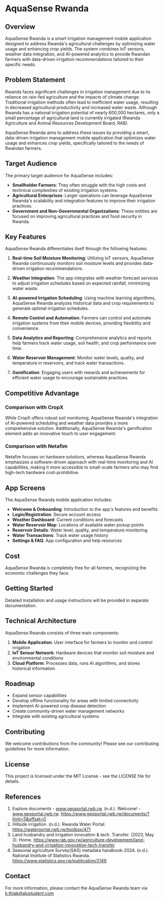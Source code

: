 # AquaSense Rwanda

## Overview

AquaSense Rwanda is a smart irrigation management mobile application designed to address Rwanda's agricultural challenges by optimizing water usage and enhancing crop yields. The system combines IoT sensors, weather data integration, and AI-powered analytics to provide Rwandan farmers with data-driven irrigation recommendations tailored to their specific needs.

## Problem Statement

Rwanda faces significant challenges in irrigation management due to its reliance on rain-fed agriculture and the impacts of climate change. Traditional irrigation methods often lead to inefficient water usage, resulting in decreased agricultural productivity and increased water waste. Although Rwanda has a national irrigation potential of nearly 600,000 hectares, only a small percentage of agricultural land is currently irrigated (Rwanda Agriculture and Animal Resources Development Board, RAB).

AquaSense Rwanda aims to address these issues by providing a smart, data-driven irrigation management mobile application that optimizes water usage and enhances crop yields, specifically tailored to the needs of Rwandan farmers.

## Target Audience

The primary target audience for AquaSense includes:

- **Smallholder Farmers**: They often struggle with the high costs and technical complexities of existing irrigation systems.
- **Agricultural Enterprises**: Larger operations can leverage AquaSense Rwanda's scalability and integration features to improve their irrigation practices.
- **Government and Non-Governmental Organizations**: These entities are focused on improving agricultural practices and food security in Rwanda.

## Key Features

AquaSense Rwanda differentiates itself through the following features:

1. **Real-time Soil Moisture Monitoring**: Utilizing IoT sensors, AquaSense Rwanda continuously monitors soil moisture levels and provides data-driven irrigation recommendations.

2. **Weather Integration**: The app integrates with weather forecast services to adjust irrigation schedules based on expected rainfall, minimizing water waste.

3. **AI-powered Irrigation Scheduling**: Using machine learning algorithms, AquaSense Rwanda analyzes historical data and crop requirements to generate optimal irrigation schedules.

4. **Remote Control and Automation**: Farmers can control and automate irrigation systems from their mobile devices, providing flexibility and convenience.

5. **Data Analytics and Reporting**: Comprehensive analytics and reports help farmers track water usage, soil health, and crop performance over time.

6. **Water Reservoir Management**: Monitor water levels, quality, and temperature in reservoirs, and track water transactions.

7. **Gamification**: Engaging users with rewards and achievements for efficient water usage to encourage sustainable practices.

## Competitive Advantage

### Comparison with CropX
While CropX offers robust soil monitoring, AquaSense Rwanda's integration of AI-powered scheduling and weather data provides a more comprehensive solution. Additionally, AquaSense Rwanda's gamification element adds an innovative touch to user engagement.

### Comparison with Netafim
Netafim focuses on hardware solutions, whereas AquaSense Rwanda emphasizes a software-driven approach with real-time monitoring and AI capabilities, making it more accessible to small-scale farmers who may find high-tech hardware cost-prohibitive.

## App Screens

The AquaSense Rwanda mobile application includes:

- **Welcome & Onboarding**: Introduction to the app's features and benefits
- **Login/Registration**: Secure account access
- **Weather Dashboard**: Current conditions and forecasts
- **Water Reservoir Map**: Locations of available water pickup points
- **Reservoir Details**: Water level, quality, and temperature monitoring
- **Water Transactions**: Track water usage history
- **Settings & FAQ**: App configuration and help resources

## Cost

AquaSense Rwanda is completely free for all farmers, recognizing the economic challenges they face.

## Getting Started

Detailed installation and usage instructions will be provided in separate documentation.

## Technical Architecture

AquaSense Rwanda consists of three main components:

1. **Mobile Application**: User interface for farmers to monitor and control irrigation
2. **IoT Sensor Network**: Hardware devices that monitor soil moisture and environmental conditions
3. **Cloud Platform**: Processes data, runs AI algorithms, and stores historical information

## Roadmap

- Expand sensor capabilities
- Develop offline functionality for areas with limited connectivity
- Implement AI-powered crop disease detection
- Create community-driven water management networks
- Integrate with existing agricultural systems

## Contributing

We welcome contributions from the community! Please see our contributing guidelines for more information.

## License

This project is licensed under the MIT License - see the LICENSE file for details.

## References

1. Explore documents - www.geoportal.rwb.rw. (n.d.). Welcome! - www.geoportal.rwb.rw. https://www.geoportal.rwb.rw/documents/?limit=5&offset=0
2. Hillside irrigation. (n.d.). Rwanda Water Portal. https://waterportal.rwb.rw/toolbox/471
3. Land husbandry and irrigation innovation & tech. Transfer. (2023, May 3). Home. https://www.rab.gov.rw/agriculture-development/land-husbandry-and-irrigation-innovation-tech-transfer
4. Seasonal agriculture Survey(SAS) metadata handbook-2024. (n.d.). National Institute of Statistics Rwanda. https://www.statistics.gov.rw/publication/2149

## Contact

For more information, please contact the AquaSense Rwanda team via k.thiak@alustudent.com
